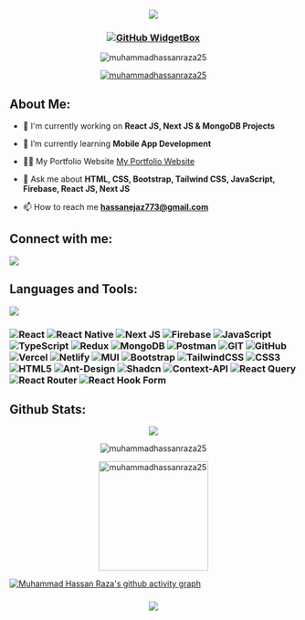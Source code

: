 <h3 align="center">

![](https://capsule-render.vercel.app/api?type=waving&color=gradient&height=100&section=header)

</h3>

<!-- <h1 align="center">Hi 👋, I'm Muhammad Hassan Raza</h1> -->
<!-- <h3 align="center">I'm a Full Stack Developer building cutting-edge websites that enhance user experiences. I blend technology and creativity to deliver innovative solutions.</h3> -->

<!-- <div align='center'><img align="center" src="https://readme-typing-svg.herokuapp.com?font=Fira+Code&weight=600&size=24&duration=3500&pause=500&color=151CF7&center=true&vCenter=true&width=435&lines=Full+Stack+Developer+👨🏻‍💻;MERN+Stack+Developer+👨🏻‍💻;Problem+Solver+💡" alt="Typing SVG" /></div> -->


<h3 align="center">
 
[![GitHub WidgetBox](https://github-widgetbox.vercel.app/api/profile?username=muhammadhassanraza25&data=repositories,stars,commits&theme=light&hide_border=true)](https://github.com/Jurredr/github-widgetbox)

</h3>


<p align="center"> <img src="https://komarev.com/ghpvc/?username=muhammadhassanraza25&label=Profile%20views&color=0e75b6&style=flat" alt="muhammadhassanraza25" /> </p>

<p align="center"> <a href="https://github.com/ryo-ma/github-profile-trophy"><img src="https://github-profile-trophy.vercel.app/?username=muhammadhassanraza25" alt="muhammadhassanraza25" /></a> </p>

<!-- <img align="right" width="400" src="https://unblast.com/wp-content/uploads/2022/08/Programmer-Illustration.jpg"> -->

<h2 align="left">About Me:</h2>

- 🔭 I'm currently working on **React JS, Next JS & MongoDB Projects**

- 🌱 I’m currently learning **Mobile App Development**
 
- 👨‍💻 My Portfolio Website [My Portfolio Website](https://muhammadhassanraza25.github.io/My-Portfolio-Website/)

- 💬 Ask me about **HTML, CSS, Bootstrap, Tailwind CSS, JavaScript, Firebase, React JS, Next JS**

- 📫 How to reach me **hassanejaz773@gmail.com**


<h2 align="left">Connect with me:</h2>

<p align="left">
<a href="https://www.linkedin.com/in/muhammad-hassan-raza-aab5402b7/" target="blank"><img src="https://skillicons.dev/icons?i=linkedin" /></a>
</p>

<h2 align="left">Languages and Tools:</h2>

<p align='left'>
  <img src="https://skillicons.dev/icons?i=react,next,firebase,js,ts,redux,mongodb,postman,git,github,vercel,netlify,mui,bootstrap,tailwind,css,html" />
</p>


<h3>
 
 ![React](https://img.shields.io/badge/react-%2320232a.svg?style=for-the-badge&logo=react&logoColor=%2361DAFB) ![React Native](https://img.shields.io/badge/react_native-%2320232a.svg?style=for-the-badge&logo=react&logoColor=%2361DAFB) ![Next JS](https://img.shields.io/badge/Next-black?style=for-the-badge&logo=next.js&logoColor=white) ![Firebase](https://img.shields.io/badge/firebase-%23039BE5.svg?style=for-the-badge&logo=firebase) ![JavaScript](https://img.shields.io/badge/javascript-%23323330.svg?style=for-the-badge&logo=javascript&logoColor=%23F7DF1E) ![TypeScript](https://img.shields.io/badge/typescript-%23007ACC.svg?style=for-the-badge&logo=typescript&logoColor=white) ![Redux](https://img.shields.io/badge/redux-%23593d88.svg?style=for-the-badge&logo=redux&logoColor=white) ![MongoDB](https://img.shields.io/badge/MongoDB-%234ea94b.svg?style=for-the-badge&logo=mongodb&logoColor=white) ![Postman](https://img.shields.io/badge/Postman-FF6C37?style=for-the-badge&logo=postman&logoColor=white) ![GIT](https://img.shields.io/badge/Git-fc6d26?style=for-the-badge&logo=git&logoColor=white) ![GitHub](https://img.shields.io/badge/GitHub-%23121011.svg?style=for-the-badge&logo=github&logoColor=white) ![Vercel](https://img.shields.io/badge/vercel-%23000000.svg?style=for-the-badge&logo=vercel&logoColor=white) ![Netlify](https://img.shields.io/badge/netlify-%23000000.svg?style=for-the-badge&logo=netlify&logoColor=#00C7B7) ![MUI](https://img.shields.io/badge/MUI-%230081CB.svg?style=for-the-badge&logo=material-ui&logoColor=white) ![Bootstrap](https://img.shields.io/badge/bootstrap-%238511FA.svg?style=for-the-badge&logo=bootstrap&logoColor=white) ![TailwindCSS](https://img.shields.io/badge/tailwindcss-%2338B2AC.svg?style=for-the-badge&logo=tailwind-css&logoColor=white) ![CSS3](https://img.shields.io/badge/css3-%231572B6.svg?style=for-the-badge&logo=css3&logoColor=white) ![HTML5](https://img.shields.io/badge/html5-%23E34F26.svg?style=for-the-badge&logo=html5&logoColor=white) ![Ant-Design](https://img.shields.io/badge/-AntDesign-%230170FE?style=for-the-badge&logo=ant-design&logoColor=white)  ![Shadcn](https://img.shields.io/badge/shadcn/ui-%2320232a.svg?style=for-the-badge) ![Context-API](https://img.shields.io/badge/Context--Api-000000?style=for-the-badge&logo=react) ![React Query](https://img.shields.io/badge/-React%20Query-FF4154?style=for-the-badge&logo=react%20query&logoColor=white) ![React Router](https://img.shields.io/badge/React_Router-CA4245?style=for-the-badge&logo=react-router&logoColor=white) ![React Hook Form](https://img.shields.io/badge/React%20Hook%20Form-%23EC5990.svg?style=for-the-badge&logo=reacthookform&logoColor=white)

</h3>


<h2 align="left">Github Stats:</h2>

<p align="center"><img src="https://github-readme-streak-stats.herokuapp.com/?user=muhammadhassanraza25"/></p>

<p align="center"><img src="https://github-readme-stats.vercel.app/api?username=muhammadhassanraza25&show_icons=true&locale=en&theme=bg_color=bg_color=FFFFF&title_color=007cff&icon_color=000" alt="muhammadhassanraza25" />
</p>

<p align="center"><img src="https://github-readme-stats.vercel.app/api/top-langs?username=muhammadhassanraza25&show_icons=true&locale=en&layout=compact&theme=bg_color=bg_color=FFFFF&title_color=007cff&icon_color=000" alt="muhammadhassanraza25" height="192px"/>
</p>

<p>

 [![Muhammad Hassan Raza's github activity graph](https://github-readme-activity-graph.vercel.app/graph?username=muhammadhassanraza25&theme=minimal)](https://github.com/ashutosh00710/github-readme-activity-graph)

</p>

<h3 align="center">
  
![](https://capsule-render.vercel.app/api?type=waving&color=gradient&height=100&section=footer)

</h3>
